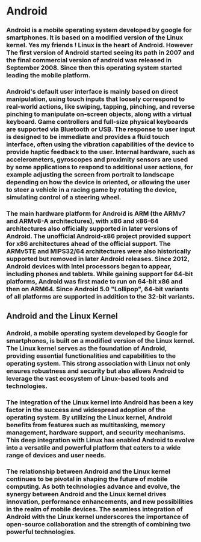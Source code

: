 # Android

### Android is a mobile operating system developed by google for smartphones. It is based on a modified version of the Linux kernel. Yes my friends ! Linux is the heart of Android. However The first version of Android started seeing its path in 2007 and the final commercial version of android was released in September 2008. Since then this operating system started leading the mobile platform.

### Android's default user interface is mainly based on direct manipulation, using touch inputs that loosely correspond to real-world actions, like swiping, tapping, pinching, and reverse pinching to manipulate on-screen objects, along with a virtual keyboard. Game controllers and full-size physical keyboards are supported via Bluetooth or USB. The response to user input is designed to be immediate and provides a fluid touch interface, often using the vibration capabilities of the device to provide haptic feedback to the user. Internal hardware, such as accelerometers, gyroscopes and proximity sensors are used by some applications to respond to additional user actions, for example adjusting the screen from portrait to landscape depending on how the device is oriented, or allowing the user to steer a vehicle in a racing game by rotating the device, simulating control of a steering wheel.

### The main hardware platform for Android is ARM (the ARMv7 and ARMv8-A architectures), with x86 and x86-64 architectures also officially supported in later versions of Android. The unofficial Android-x86 project provided support for x86 architectures ahead of the official support. The ARMv5TE and MIPS32/64 architectures were also historically supported but removed in later Android releases. Since 2012, Android devices with Intel processors began to appear, including phones and tablets. While gaining support for 64-bit platforms, Android was first made to run on 64-bit x86 and then on ARM64. Since Android 5.0 "Lollipop", 64-bit variants of all platforms are supported in addition to the 32-bit variants.

## Android and the Linux Kernel

### Android, a mobile operating system developed by Google for smartphones, is built on a modified version of the Linux kernel. The Linux kernel serves as the foundation of Android, providing essential functionalities and capabilities to the operating system. This strong association with Linux not only ensures robustness and security but also allows Android to leverage the vast ecosystem of Linux-based tools and technologies.

### The integration of the Linux kernel into Android has been a key factor in the success and widespread adoption of the operating system. By utilizing the Linux kernel, Android benefits from features such as multitasking, memory management, hardware support, and security mechanisms. This deep integration with Linux has enabled Android to evolve into a versatile and powerful platform that caters to a wide range of devices and user needs.

### The relationship between Android and the Linux kernel continues to be pivotal in shaping the future of mobile computing. As both technologies advance and evolve, the synergy between Android and the Linux kernel drives innovation, performance enhancements, and new possibilities in the realm of mobile devices. The seamless integration of Android with the Linux kernel underscores the importance of open-source collaboration and the strength of combining two powerful technologies.
